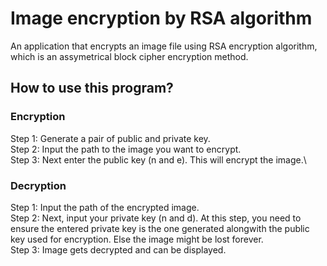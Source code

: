 # Image encryption by RSA algorithm

An application that encrypts an image file using RSA encryption algorithm, which is an assymetrical block cipher encryption method.

## How to use this program?

### Encryption

Step 1: Generate a pair of public and private key.\
Step 2: Input the path to the image you want to encrypt.\
Step 3: Next enter the public key (n and e). This will encrypt the image.\

### Decryption

Step 1: Input the path of the encrypted image.\
Step 2: Next, input your private key (n and d). At this step, you need to ensure the entered private key is the one generated alongwith the public key used for encryption. Else the image might be lost forever.\
Step 3: Image gets decrypted and can be displayed.
